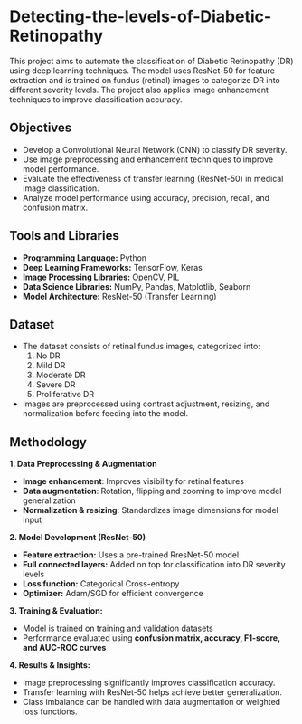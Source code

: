 # Detecting-the-levels-of-Diabetic-Retinopathy
This project aims to automate the classification of Diabetic Retinopathy (DR) using deep learning techniques. The model uses ResNet-50 for feature extraction and is trained on fundus (retinal) images to categorize DR into different severity levels. The project also applies image enhancement techniques to improve classification accuracy.

## Objectives
- Develop a Convolutional Neural Network (CNN) to classify DR severity.
- Use image preprocessing and enhancement techniques to improve model performance.
- Evaluate the effectiveness of transfer learning (ResNet-50) in medical image classification.
- Analyze model performance using accuracy, precision, recall, and confusion matrix.

## Tools and Libraries
- **Programming Language:** Python
- **Deep Learning Frameworks:** TensorFlow, Keras
- **Image Processing Libraries:** OpenCV, PIL
- **Data Science Libraries:** NumPy, Pandas, Matplotlib, Seaborn
- **Model Architecture:** ResNet-50 (Transfer Learning)

## Dataset
- The dataset consists of retinal fundus images, categorized into:
  1. No DR
  2. Mild DR
  3. Moderate DR
  4. Severe DR
  5. Proliferative DR
- Images are preprocessed using contrast adjustment, resizing, and normalization before feeding into the model.

## Methodology
**1. Data Preprocessing & Augmentation**
- **Image enhancement**: Improves visibility for retinal features
- **Data augmentation**: Rotation, flipping and zooming to improve model generalization
- **Normalization & resizing**: Standardizes image dimensions for model input

**2. Model Development (ResNet-50)**
- **Feature extraction:** Uses a pre-trained RresNet-50 model
- **Full connected layers:** Added on top for classification into DR severity levels
- **Loss function:** Categorical Cross-entropy
- **Optimizer:** Adam/SGD for efficient convergence

**3. Training & Evaluation:**
- Model is trained on training and validation datasets
- Performance evaluated using **confusion matrix, accuracy, F1-score, and AUC-ROC curves**

**4. Results & Insights:**
- Image preprocessing significantly improves classification accuracy.
- Transfer learning with ResNet-50 helps achieve better generalization.
- Class imbalance can be handled with data augmentation or weighted loss functions.
